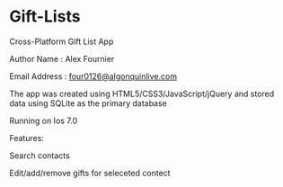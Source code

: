 Gift-Lists
==========

Cross-Platform Gift List App

Author Name : Alex Fournier

Email Address : four0126@algonquinlive.com

The app was created using HTML5/CSS3/JavaScript/jQuery and stored data using SQLite as the primary database

Running on Ios 7.0

Features:

Search contacts

Edit/add/remove gifts for seleceted contect



